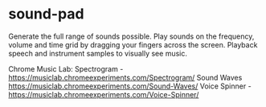 # sound-pad

Generate the full range of sounds possible. Play sounds on the frequency, volume and time grid by dragging your fingers across the screen. Playback speech and instrument samples to  visually see music.

Chrome Music Lab:
Spectrogram - https://musiclab.chromeexperiments.com/Spectrogram/
Sound Waves https://musiclab.chromeexperiments.com/Sound-Waves/
Voice Spinner - https://musiclab.chromeexperiments.com/Voice-Spinner/
